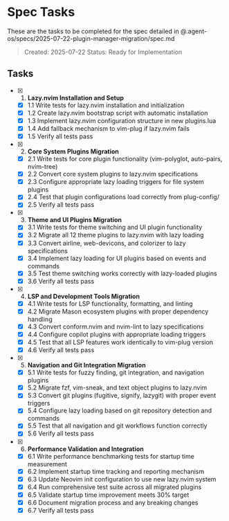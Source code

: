 # Spec Tasks

These are the tasks to be completed for the spec detailed in @.agent-os/specs/2025-07-22-plugin-manager-migration/spec.md

> Created: 2025-07-22
> Status: Ready for Implementation

## Tasks

- [x] 1. **Lazy.nvim Installation and Setup**
  - [x] 1.1 Write tests for lazy.nvim installation and initialization
  - [x] 1.2 Create lazy.nvim bootstrap script with automatic installation
  - [x] 1.3 Implement lazy.nvim configuration structure in new plugins.lua
  - [x] 1.4 Add fallback mechanism to vim-plug if lazy.nvim fails
  - [x] 1.5 Verify all tests pass

- [x] 2. **Core System Plugins Migration**
  - [x] 2.1 Write tests for core plugin functionality (vim-polyglot, auto-pairs, nvim-tree)
  - [x] 2.2 Convert core system plugins to lazy.nvim specifications
  - [x] 2.3 Configure appropriate lazy loading triggers for file system plugins
  - [x] 2.4 Test that plugin configurations load correctly from plug-config/
  - [x] 2.5 Verify all tests pass

- [x] 3. **Theme and UI Plugins Migration**
  - [x] 3.1 Write tests for theme switching and UI plugin functionality
  - [x] 3.2 Migrate all 12 theme plugins to lazy.nvim with lazy loading
  - [x] 3.3 Convert airline, web-devicons, and colorizer to lazy specifications
  - [x] 3.4 Implement lazy loading for UI plugins based on events and commands
  - [x] 3.5 Test theme switching works correctly with lazy-loaded plugins
  - [x] 3.6 Verify all tests pass

- [x] 4. **LSP and Development Tools Migration**
  - [x] 4.1 Write tests for LSP functionality, formatting, and linting
  - [x] 4.2 Migrate Mason ecosystem plugins with proper dependency handling
  - [x] 4.3 Convert conform.nvim and nvim-lint to lazy specifications
  - [x] 4.4 Configure copilot plugins with appropriate loading triggers
  - [x] 4.5 Test that all LSP features work identically to vim-plug version
  - [x] 4.6 Verify all tests pass

- [x] 5. **Navigation and Git Integration Migration**
  - [x] 5.1 Write tests for fuzzy finding, git integration, and navigation plugins
  - [x] 5.2 Migrate fzf, vim-sneak, and text object plugins to lazy.nvim
  - [x] 5.3 Convert git plugins (fugitive, signify, lazygit) with proper event triggers
  - [x] 5.4 Configure lazy loading based on git repository detection and commands
  - [x] 5.5 Test that all navigation and git workflows function correctly
  - [x] 5.6 Verify all tests pass

- [x] 6. **Performance Validation and Integration**
  - [x] 6.1 Write performance benchmarking tests for startup time measurement
  - [x] 6.2 Implement startup time tracking and reporting mechanism
  - [x] 6.3 Update Neovim init configuration to use new lazy.nvim system
  - [x] 6.4 Run comprehensive test suite across all migrated plugins
  - [x] 6.5 Validate startup time improvement meets 30% target
  - [x] 6.6 Document migration process and any breaking changes
  - [x] 6.7 Verify all tests pass